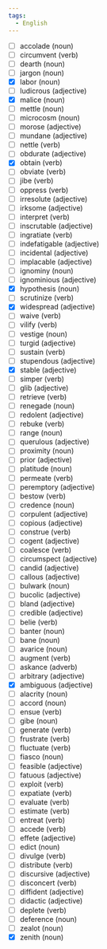 ```yaml
---
tags:
  - English
---
```

- [ ] accolade (noun)
- [ ] circumvent (verb)
- [ ] dearth (noun)
- [ ] jargon (noun)
- [x] labor (noun)
- [ ] ludicrous (adjective)
- [x] malice (noun)
- [ ] mettle (noun)
- [ ] microcosm (noun)
- [ ] morose (adjective)
- [ ] mundane (adjective)
- [ ] nettle (verb)
- [ ] obdurate (adjective)
- [x] obtain (verb)
- [ ] obviate (verb)
- [ ] jibe (verb)
- [ ] oppress (verb)
- [ ] irresolute (adjective)
- [ ] irksome (adjective)
- [ ] interpret (verb)
- [ ] inscrutable (adjective)
- [ ] ingratiate (verb)
- [ ] indefatigable (adjective)
- [ ] incidental (adjective)
- [ ] implacable (adjective)
- [ ] ignominy (noun)
- [ ] ignominious (adjective)
- [x] hypothesis (noun)
- [ ] scrutinize (verb)
- [x] widespread (adjective)
- [ ] waive (verb)
- [ ] vilify (verb)
- [ ] vestige (noun)
- [ ] turgid (adjective)
- [ ] sustain (verb)
- [ ] stupendous (adjective)
- [x] stable (adjective)
- [ ] simper (verb)
- [ ] glib (adjective)
- [ ] retrieve (verb)
- [ ] renegade (noun)
- [ ] redolent (adjective)
- [ ] rebuke (verb)
- [ ] range (noun)
- [ ] querulous (adjective)
- [ ] proximity (noun)
- [ ] prior (adjective)
- [ ] platitude (noun)
- [ ] permeate (verb)
- [ ] peremptory (adjective)
- [ ] bestow (verb)
- [ ] credence (noun)
- [ ] corpulent (adjective)
- [ ] copious (adjective)
- [ ] construe (verb)
- [ ] cogent (adjective)
- [ ] coalesce (verb)
- [ ] circumspect (adjective)
- [ ] candid (adjective)
- [ ] callous (adjective)
- [ ] bulwark (noun)
- [ ] bucolic (adjective)
- [ ] bland (adjective)
- [ ] credible (adjective)
- [ ] belie (verb)
- [ ] banter (noun)
- [ ] bane (noun)
- [ ] avarice (noun)
- [ ] augment (verb)
- [ ] askance (adverb)
- [ ] arbitrary (adjective)
- [x] ambiguous (adjective)
- [ ] alacrity (noun)
- [ ] accord (noun)
- [ ] ensue (verb)
- [ ] gibe (noun)
- [ ] generate (verb)
- [ ] frustrate (verb)
- [ ] fluctuate (verb)
- [ ] fiasco (noun)
- [ ] feasible (adjective)
- [ ] fatuous (adjective)
- [ ] exploit (verb)
- [ ] expatiate (verb)
- [ ] evaluate (verb)
- [ ] estimate (verb)
- [ ] entreat (verb)
- [ ] accede (verb)
- [ ] effete (adjective)
- [ ] edict (noun)
- [ ] divulge (verb)
- [ ] distribute (verb)
- [ ] discursive (adjective)
- [ ] disconcert (verb)
- [ ] diffident (adjective)
- [ ] didactic (adjective)
- [ ] deplete (verb)
- [ ] deference (noun)
- [ ] zealot (noun)
- [x] zenith (noun)